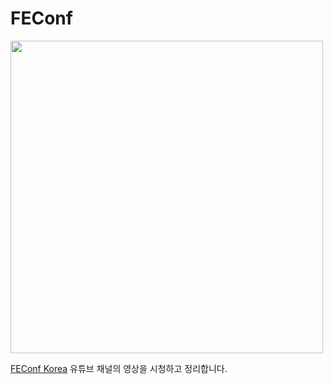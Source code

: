 # FEConf

<img src="/images/FEConf/main/feconf-logo.png" width="500">

[FEConf Korea](https://www.youtube.com/@feconfkorea/videos) 유튜브 채널의 영상을 시청하고 정리합니다.